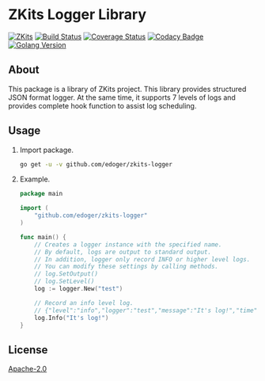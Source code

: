 # ZKits Logger Library #

[![ZKits](https://img.shields.io/badge/ZKits-Library-f3c)](https://github.com/edoger/zkits-logger)
[![Build Status](https://travis-ci.org/edoger/zkits-logger.svg?branch=master)](https://travis-ci.org/edoger/zkits-logger)
[![Coverage Status](https://coveralls.io/repos/github/edoger/zkits-logger/badge.svg?branch=master)](https://coveralls.io/github/edoger/zkits-logger?branch=master)
[![Codacy Badge](https://api.codacy.com/project/badge/Grade/cb497bf703f44950afb43b51b3a0e581)](https://www.codacy.com/manual/edoger/zkits-logger?utm_source=github.com&amp;utm_medium=referral&amp;utm_content=edoger/zkits-logger&amp;utm_campaign=Badge_Grade)
[![Golang Version](https://img.shields.io/badge/golang-1.13+-orange)](https://github.com/edoger/zkits-logger)

## About ##

This package is a library of ZKits project. 
This library provides structured JSON format logger.
At the same time, it supports 7 levels of logs and provides complete hook function to assist log scheduling.

## Usage ##

 1. Import package.
 
    ```sh
    go get -u -v github.com/edoger/zkits-logger
    ```

 2. Example.
    ```go
    package main
    
    import (
        "github.com/edoger/zkits-logger"
    )
    
    func main() {
        // Creates a logger instance with the specified name.
        // By default, logs are output to standard output.
        // In addition, logger only record INFO or higher level logs.
        // You can modify these settings by calling methods.
        // log.SetOutput()
        // log.SetLevel()
        log := logger.New("test")
    
        // Record an info level log.
        // {"level":"info","logger":"test","message":"It's log!","time":"2006-01-02 15:04:05","fields":{}}
        log.Info("It's log!")
    }
    ```

## License ##

[Apache-2.0](http://www.apache.org/licenses/LICENSE-2.0)
